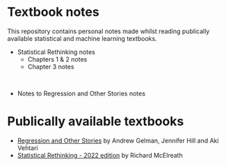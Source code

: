 # Textbook notes
This repository contains personal notes made whilst reading publically available statistical and machine learning textbooks.

+ Statistical Rethinking notes     
    + Chapters 1 & 2 notes
    + Chapter 3 notes  

<br>  

+ Notes to Regression and Other Stories notes  

# Publically available textbooks
+ [Regression and Other Stories](https://avehtari.github.io/ROS-Examples/) by Andrew Gelman, Jennifer Hill and Aki Vehtari
+ [Statistical Rethinking - 2022 edition](https://github.com/rmcelreath/stat_rethinking_2022) by Richard McElreath  